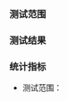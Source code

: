 ### 测试范围
<!--
    填写本次测试的具体范围，其中：
    1. 测试里程碑时，应填写对应的版本号，以 % 开头。
    2. 测试里程碑下的特定开发任务时，应填写对应的 Issue 编号，以 # 开头。
    3. 必要情况下，可填写具体的文字描述（如测试数据、模型或需要进一步说明测试范围时）。
-->


### 测试结果
<!--
    填写本次测试所发现错误对应的 Issue 编号，以 # 开头。
-->


### 统计指标
<!--
    支持的指标和可选项如下：
    1. 测试范围（多选）：功能、性能、接口、UI、数据、兼容性

    填写时直接复制注释中的字段即可，多选项以顿号分隔。

    具体评估标准可参考：
    http://git.weiresearch.com/dev/public/tree/master/regulations/statistics-and-evaluation-indicator#%E6%B5%8B%E8%AF%95%E7%B1%BB%E4%BB%BB%E5%8A%A1%E8%AE%B0%E5%BD%95
-->
*   测试范围：
